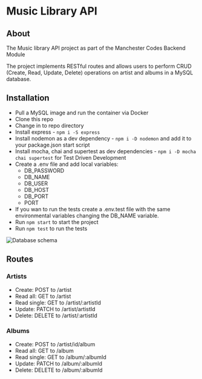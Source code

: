 # Music Library API

## About

The Music library API project as part of the Manchester Codes Backend Module

The project implements RESTful routes and allows users to perform CRUD (Create, Read, Update, Delete) operations on artist and albums in a MySQL database.

## Installation

- Pull a MySQL image and run the container via Docker
- Clone this repo
- Change in to repo directory
- Install express - `npm i -S express`
- Install nodemon as a dev dependency - `npm i -D nodemon` and add it to your package.json start script
- Install mocha, chai and supertest as dev dependencies - `npm i -D mocha chai supertest` for Test Driven Development
- Create a .env file and add local variables:
  - DB_PASSWORD
  - DB_NAME
  - DB_USER
  - DB_HOST
  - DB_PORT
  - PORT
- If you wan to run the tests create a .env.test file with the same environmental variables changing the DB_NAME variable.
- Run `npm start` to start the project
- Run `npm test` to run the tests

![Database schema](https://ibb.co/Z1xqrKx)

## Routes

### Artists

- Create: POST to /artist
- Read all: GET to /artist
- Read single: GET to /artist/:artistId
- Update: PATCH to /artist/artistId
- Delete: DELETE to /artist/:artistId

### Albums

- Create: POST to /artist/id/album
- Read all: GET to /album
- Read single: GET to /album/:albumId
- Update: PATCH to /album/:albumId
- Delete: DELETE to /album/:albumId